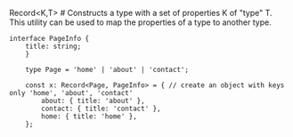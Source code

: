 Record<K,T> #
Constructs a type with a set of properties K of "type" T. This utility can be used to map the properties of a type to another type.

```
interface PageInfo {
    title: string;
    }

    type Page = 'home' | 'about' | 'contact';

    const x: Record<Page, PageInfo> = { // create an object with keys only 'home', 'about', 'contact'
		about: { title: 'about' },
		contact: { title: 'contact' },
		home: { title: 'home' },
	};

```

